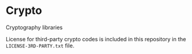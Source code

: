 # Crypto

Cryptography libraries

License for third-party crypto codes is included in this repository in the `LICENSE-3RD-PARTY.txt` file.
